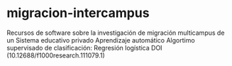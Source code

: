 # migracion-intercampus
Recursos de software sobre la investigación de migración multicampus de un Sistema educativo privado
Aprendizaje automático
Algortimo supervisado de clasificación: Regresión logística 
DOI (10.12688/f1000research.111079.1)
